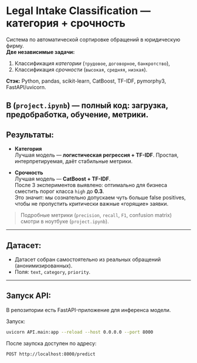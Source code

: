 # Legal Intake Classification — категория + срочность

Система по автоматической сортировке обращений в юридическую фирму.  
**Две независимые задачи:**  
1. Классификация *категории* (`трудовое`, `договорное`, `банкротство`),  
2. Классификация *срочности* (`высокая`, `средняя`, `низкая`).  

**Стэк:** Python, pandas, scikit-learn, CatBoost, TF-IDF, pymorphy3, FastAPI/uvicorn.

В (`project.ipynb`) — полный код: загрузка, предобработка, обучение, метрики.
---

## Результаты:

- **Категория**  
  Лучшая модель — **логистическая регрессия + TF-IDF**. Простая, интерпретируемая, даёт стабильные метрики.  

- **Срочность**  
  Лучшая модель — **CatBoost + TF-IDF**.  
  После 3 экспериментов выявлено: оптимально для бизнеса сместить порог класса `high` до **0.3**.  
  Это значит: мы сознательно допускаем чуть больше false positives, чтобы не пропустить критически важные «горящие» заявки.  

> Подробные метрики (`precision`, `recall`, `F1`, confusion matrix) смотри в ноутбуке (`project.ipynb`).

---

## Датасет:

- Датасет собран самостоятельно из реальных обращений (анонимизированных).  
- Поля: `text`, `category`, `priority`.  

---

## Запуск API:

В репозитории есть FastAPI-приложение для инференса модели.  

Запуск:
```bash
uvicorn API.main:app --reload --host 0.0.0.0 --port 8000
```

После заупска доступен по адресу:
```bash
POST http://localhost:8000/predict
```


